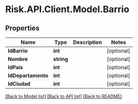 # Risk.API.Client.Model.Barrio
## Properties

Name | Type | Description | Notes
------------ | ------------- | ------------- | -------------
**IdBarrio** | **int** |  | [optional] 
**Nombre** | **string** |  | [optional] 
**IdPais** | **int** |  | [optional] 
**IdDepartamento** | **int** |  | [optional] 
**IdCiudad** | **int** |  | [optional] 

[[Back to Model list]](../README.md#documentation-for-models) [[Back to API list]](../README.md#documentation-for-api-endpoints) [[Back to README]](../README.md)


